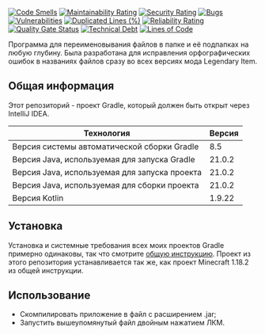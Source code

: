 [![Code Smells](https://sonarcloud.io/api/project_badges/measure?project=Hummel009_Recursive-Renamer&metric=code_smells)](https://sonarcloud.io/summary/overall?id=Hummel009_Recursive-Renamer)
[![Maintainability Rating](https://sonarcloud.io/api/project_badges/measure?project=Hummel009_Recursive-Renamer&metric=sqale_rating)](https://sonarcloud.io/summary/overall?id=Hummel009_Recursive-Renamer)
[![Security Rating](https://sonarcloud.io/api/project_badges/measure?project=Hummel009_Recursive-Renamer&metric=security_rating)](https://sonarcloud.io/summary/overall?id=Hummel009_Recursive-Renamer)
[![Bugs](https://sonarcloud.io/api/project_badges/measure?project=Hummel009_Recursive-Renamer&metric=bugs)](https://sonarcloud.io/summary/overall?id=Hummel009_Recursive-Renamer)
[![Vulnerabilities](https://sonarcloud.io/api/project_badges/measure?project=Hummel009_Recursive-Renamer&metric=vulnerabilities)](https://sonarcloud.io/summary/overall?id=Hummel009_Recursive-Renamer)
[![Duplicated Lines (%)](https://sonarcloud.io/api/project_badges/measure?project=Hummel009_Recursive-Renamer&metric=duplicated_lines_density)](https://sonarcloud.io/summary/overall?id=Hummel009_Recursive-Renamer)
[![Reliability Rating](https://sonarcloud.io/api/project_badges/measure?project=Hummel009_Recursive-Renamer&metric=reliability_rating)](https://sonarcloud.io/summary/overall?id=Hummel009_Recursive-Renamer)
[![Quality Gate Status](https://sonarcloud.io/api/project_badges/measure?project=Hummel009_Recursive-Renamer&metric=alert_status)](https://sonarcloud.io/summary/overall?id=Hummel009_Recursive-Renamer)
[![Technical Debt](https://sonarcloud.io/api/project_badges/measure?project=Hummel009_Recursive-Renamer&metric=sqale_index)](https://sonarcloud.io/summary/overall?id=Hummel009_Recursive-Renamer)
[![Lines of Code](https://sonarcloud.io/api/project_badges/measure?project=Hummel009_Recursive-Renamer&metric=ncloc)](https://sonarcloud.io/summary/overall?id=Hummel009_Recursive-Renamer)

Программа для переименовывания файлов в папке и её подпапках на любую глубину. Была разработана для исправления орфографических ошибок в названиях файлов сразу во всех версиях мода Legendary Item.

## Общая информация

Этот репозиторий - проект Gradle, который должен быть открыт через IntelliJ IDEA.

| Технология                                    | Версия    |
|-----------------------------------------------|-----------|
| Версия системы автоматической сборки Gradle   | 8.5       |
| Версия Java, используемая для запуска Gradle  | 21.0.2    |
| Версия Java, используемая для запуска проекта | 21.0.2    |
| Версия Java, используемая для сборки проекта  | 21.0.2    |
| Версия Kotlin                                 | 1.9.22    |

## Установка

Установка и системные требования всех моих проектов Gradle примерно одинаковы, так что смотрите [общую инструкцию](https://github.com/Hummel009/The-Rings-of-Power#readme). Проект из этого репозитория устанавливается так же, как проект Minecraft 1.18.2 из общей инструкции.

## Использование

* Скомпилировать приложение в файл с расширением .jar;
* Запустить вышеупомянутый файл двойным нажатием ЛКМ.
